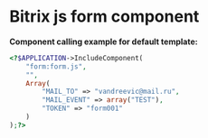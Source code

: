 # Bitrix js form component

__Component calling example for default template:__
```php
<?$APPLICATION->IncludeComponent(
	"form:form.js",
	"",
	Array(
		"MAIL_TO" => "vandreevic@mail.ru",
		"MAIL_EVENT" => array("TEST"),
		"TOKEN" => "form001"
	)
);?>

```
